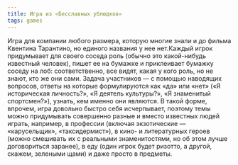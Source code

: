 ```yaml
---
title: Игра из «Бесславных ублюдков»
tags: games
---
```


Игра для компании любого размера, которую многие знали и до фильма Квен­тина Тарантино, но единого названия у нее нет.Каждый игрок придумывает для своего соседа роль (обычно это какой-нибудь известный человек), пишет ее на бумажке и приклеивает бумажку соседу на лоб: соответственно, все ви­дят, какая у кого роль, но не знают, кто же они сами. Задача участников — с помощью наводящих вопросов, ответы на которые формулируются как «да» или «нет» («Я историческая личность?», «Я деятель культуры?», «Я знамени­тый спортсмен?»), узнать, кем именно они являются. В такой форме, впрочем, игра довольно быстро себя исчерпывает, поэтому темы можно придумывать совершенно разные и вместо известных людей играть, например, в профессии (включая экзотические — «карусельщик», «таксидермист»), в кино- и литера­турных героев (можно смешивать их с реальными знаменитостями, но об этом лучше договориться заранее), в еду (один игрок будет ризотто, а другой, скажем, зелеными щами) и даже просто в предметы.